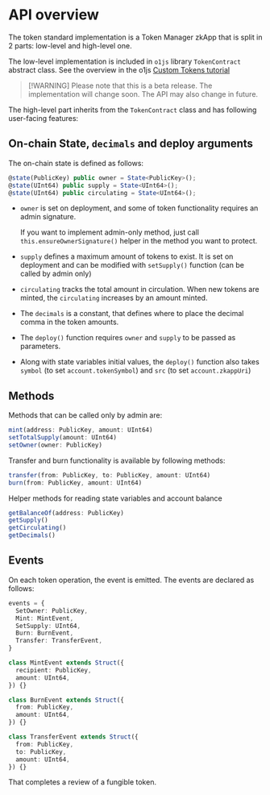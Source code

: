 # API overview

The token standard implementation is a Token Manager zkApp that is split in 2 parts: low-level and
high-level one.

The low-level implementation is included in `o1js` library `TokenContract` abstract class. See the
overview in the o1js
[Custom Tokens tutorial](https://docs.minaprotocol.com/zkapps/o1js/custom-tokens)

> [!WARNING] Please note that this is a beta release. The implementation will change soon. The API
> may also change in future.

The high-level part inherits from the `TokenContract` class and has following user-facing features:

## On-chain State, `decimals` and deploy arguments

The on-chain state is defined as follows:

```ts
@state(PublicKey) public owner = State<PublicKey>();
@state(UInt64) public supply = State<UInt64>();
@state(UInt64) public circulating = State<UInt64>();
```

- `owner` is set on deployment, and some of token functionality requires an admin signature.

  If you want to implement admin-only method, just call `this.ensureOwnerSignature()` helper in the
  method you want to protect.

- `supply` defines a maximum amount of tokens to exist. It is set on deployment and can be modified
  with `setSupply()` function (can be called by admin only)

- `circulating` tracks the total amount in circulation. When new tokens are minted, the
  `circulating` increases by an amount minted.

- The `decimals` is a constant, that defines where to place the decimal comma in the token amounts.

- The `deploy()` function requires `owner` and `supply` to be passed as parameters.

- Along with state variables initial values, the `deploy()` function also takes `symbol` (to set
  `account.tokenSymbol`) and `src` (to set `account.zkappUri`)

## Methods

Methods that can be called only by admin are:

```ts
mint(address: PublicKey, amount: UInt64)
setTotalSupply(amount: UInt64)
setOwner(owner: PublicKey)
```

Transfer and burn functionality is available by following methods:

```ts
transfer(from: PublicKey, to: PublicKey, amount: UInt64)
burn(from: PublicKey, amount: UInt64)
```

Helper methods for reading state variables and account balance

```ts
getBalanceOf(address: PublicKey)
getSupply()
getCirculating()
getDecimals()
```

## Events

On each token operation, the event is emitted. The events are declared as follows:

```ts
events = {
  SetOwner: PublicKey,
  Mint: MintEvent,
  SetSupply: UInt64,
  Burn: BurnEvent,
  Transfer: TransferEvent,
}

class MintEvent extends Struct({
  recipient: PublicKey,
  amount: UInt64,
}) {}

class BurnEvent extends Struct({
  from: PublicKey,
  amount: UInt64,
}) {}

class TransferEvent extends Struct({
  from: PublicKey,
  to: PublicKey,
  amount: UInt64,
}) {}
```

That completes a review of a fungible token.
